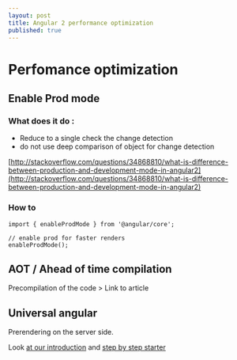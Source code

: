 ```yaml
---
layout: post
title: Angular 2 performance optimization
published: true
---
```


# Perfomance optimization

## Enable Prod mode

### What does it do :

* Reduce to a single check the change detection
* do not use deep comparison of object for change detection

[http://stackoverflow.com/questions/34868810/what-is-difference-between-production-and-development-mode-in-angular2](http://stackoverflow.com/questions/34868810/what-is-difference-between-production-and-development-mode-in-angular2)

### How to

```text
import { enableProdMode } from '@angular/core';

// enable prod for faster renders
enableProdMode();
```

## AOT / Ahead of time compilation

Precompilation of the code &gt; Link to article

## Universal angular

Prerendering on the server side.

Look [ at our introduction](http://dev.sebastienlucas.com/universal-angular/) and [step by step starter](http://dev.sebastienlucas.com/how-to-use-the-angular-universal-starter/)

